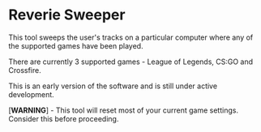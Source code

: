 # Reverie Sweeper

This tool sweeps the user's tracks on a particular computer where any of the supported games have been played.

There are currently 3 supported games - League of Legends, CS:GO and Crossfire.

This is an early version of the software and is still under active development.

[**WARNING**] - This tool will reset most of your current game settings. Consider this before proceeding.

